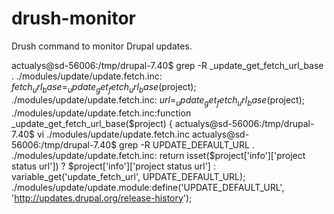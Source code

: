 # drush-monitor
Drush command to monitor Drupal updates.





actualys@sd-56006:/tmp/drupal-7.40$ grep -R _update_get_fetch_url_base .
./modules/update/update.fetch.inc:  $fetch_url_base = _update_get_fetch_url_base($project);
./modules/update/update.fetch.inc:  $url = _update_get_fetch_url_base($project);
./modules/update/update.fetch.inc:function _update_get_fetch_url_base($project) {
actualys@sd-56006:/tmp/drupal-7.40$ vi ./modules/update/update.fetch.inc
actualys@sd-56006:/tmp/drupal-7.40$ grep -R UPDATE_DEFAULT_URL .
./modules/update/update.fetch.inc:  return isset($project['info']['project status url']) ? $project['info']['project status url'] : variable_get('update_fetch_url', UPDATE_DEFAULT_URL);
./modules/update/update.module:define('UPDATE_DEFAULT_URL', 'http://updates.drupal.org/release-history');
